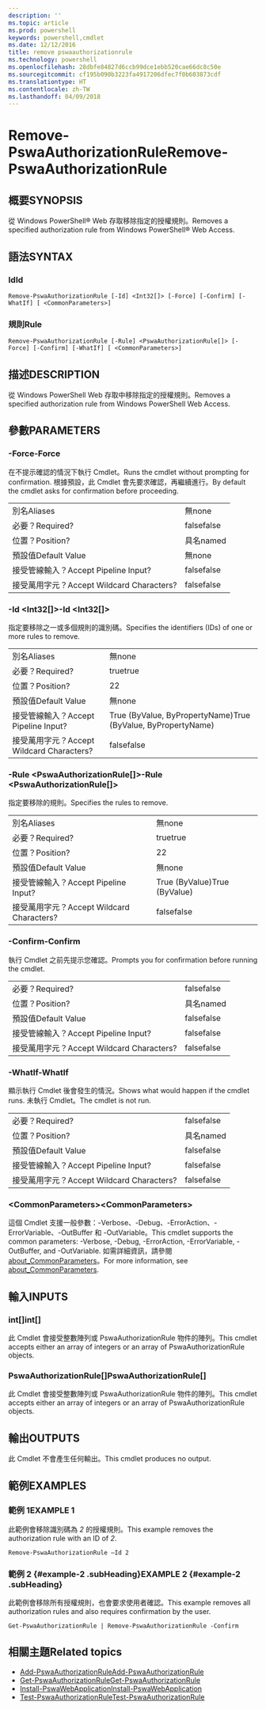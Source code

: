 ```yaml
---
description: ''
ms.topic: article
ms.prod: powershell
keywords: powershell,cmdlet
ms.date: 12/12/2016
title: remove pswaauthorizationrule
ms.technology: powershell
ms.openlocfilehash: 28dbfe84827d6ccb99dce1ebb520cae66dc8c50e
ms.sourcegitcommit: cf195b090b3223fa4917206dfec7f0b603873cdf
ms.translationtype: HT
ms.contentlocale: zh-TW
ms.lasthandoff: 04/09/2018
---
```

# <a name="remove-pswaauthorizationrule"></a><span data-ttu-id="fc7ba-103">Remove-PswaAuthorizationRule</span><span class="sxs-lookup"><span data-stu-id="fc7ba-103">Remove-PswaAuthorizationRule</span></span>

## <a name="synopsis"></a><span data-ttu-id="fc7ba-104">概要</span><span class="sxs-lookup"><span data-stu-id="fc7ba-104">SYNOPSIS</span></span>

<span data-ttu-id="fc7ba-105">從 Windows PowerShell® Web 存取移除指定的授權規則。</span><span class="sxs-lookup"><span data-stu-id="fc7ba-105">Removes a specified authorization rule from Windows PowerShell® Web Access.</span></span>

## <a name="syntax"></a><span data-ttu-id="fc7ba-106">語法</span><span class="sxs-lookup"><span data-stu-id="fc7ba-106">SYNTAX</span></span>

### <a name="id"></a><span data-ttu-id="fc7ba-107">Id</span><span class="sxs-lookup"><span data-stu-id="fc7ba-107">Id</span></span>
```
Remove-PswaAuthorizationRule [-Id] <Int32[]> [-Force] [-Confirm] [-WhatIf] [ <CommonParameters>]
```

### <a name="rule"></a><span data-ttu-id="fc7ba-108">規則</span><span class="sxs-lookup"><span data-stu-id="fc7ba-108">Rule</span></span>
```
Remove-PswaAuthorizationRule [-Rule] <PswaAuthorizationRule[]> [-Force] [-Confirm] [-WhatIf] [ <CommonParameters>]
```

## <a name="description"></a><span data-ttu-id="fc7ba-109">描述</span><span class="sxs-lookup"><span data-stu-id="fc7ba-109">DESCRIPTION</span></span>

<span data-ttu-id="fc7ba-110">從 Windows PowerShell Web 存取中移除指定的授權規則。</span><span class="sxs-lookup"><span data-stu-id="fc7ba-110">Removes a specified authorization rule from Windows PowerShell Web Access.</span></span>

## <a name="parameters"></a><span data-ttu-id="fc7ba-111">參數</span><span class="sxs-lookup"><span data-stu-id="fc7ba-111">PARAMETERS</span></span>

### <a name="-force"></a><span data-ttu-id="fc7ba-112">-Force</span><span class="sxs-lookup"><span data-stu-id="fc7ba-112">-Force</span></span>

<span data-ttu-id="fc7ba-113">在不提示確認的情況下執行 Cmdlet。</span><span class="sxs-lookup"><span data-stu-id="fc7ba-113">Runs the cmdlet without prompting for confirmation.</span></span> <span data-ttu-id="fc7ba-114">根據預設，此 Cmdlet 會先要求確認，再繼續進行。</span><span class="sxs-lookup"><span data-stu-id="fc7ba-114">By default the cmdlet asks for confirmation before proceeding.</span></span>

|||
|-|-|
| <span data-ttu-id="fc7ba-115">別名</span><span class="sxs-lookup"><span data-stu-id="fc7ba-115">Aliases</span></span>                              | <span data-ttu-id="fc7ba-116">無</span><span class="sxs-lookup"><span data-stu-id="fc7ba-116">none</span></span>                                 |
| <span data-ttu-id="fc7ba-117">必要？</span><span class="sxs-lookup"><span data-stu-id="fc7ba-117">Required?</span></span>                            | <span data-ttu-id="fc7ba-118">false</span><span class="sxs-lookup"><span data-stu-id="fc7ba-118">false</span></span>                                |
| <span data-ttu-id="fc7ba-119">位置？</span><span class="sxs-lookup"><span data-stu-id="fc7ba-119">Position?</span></span>                            | <span data-ttu-id="fc7ba-120">具名</span><span class="sxs-lookup"><span data-stu-id="fc7ba-120">named</span></span>                                |
| <span data-ttu-id="fc7ba-121">預設值</span><span class="sxs-lookup"><span data-stu-id="fc7ba-121">Default Value</span></span>                        | <span data-ttu-id="fc7ba-122">無</span><span class="sxs-lookup"><span data-stu-id="fc7ba-122">none</span></span>                                 |
| <span data-ttu-id="fc7ba-123">接受管線輸入？</span><span class="sxs-lookup"><span data-stu-id="fc7ba-123">Accept Pipeline Input?</span></span>               | <span data-ttu-id="fc7ba-124">false</span><span class="sxs-lookup"><span data-stu-id="fc7ba-124">false</span></span>                                |
| <span data-ttu-id="fc7ba-125">接受萬用字元？</span><span class="sxs-lookup"><span data-stu-id="fc7ba-125">Accept Wildcard Characters?</span></span>          | <span data-ttu-id="fc7ba-126">false</span><span class="sxs-lookup"><span data-stu-id="fc7ba-126">false</span></span>                                |

### <a name="-id-ltint32gt"></a><span data-ttu-id="fc7ba-127">-Id &lt;Int32\[\]&gt;</span><span class="sxs-lookup"><span data-stu-id="fc7ba-127">-Id &lt;Int32\[\]&gt;</span></span>

<span data-ttu-id="fc7ba-128">指定要移除之一或多個規則的識別碼。</span><span class="sxs-lookup"><span data-stu-id="fc7ba-128">Specifies the identifiers (IDs) of one or more rules to remove.</span></span>

|||
|-|-|
| <span data-ttu-id="fc7ba-129">別名</span><span class="sxs-lookup"><span data-stu-id="fc7ba-129">Aliases</span></span>                              | <span data-ttu-id="fc7ba-130">無</span><span class="sxs-lookup"><span data-stu-id="fc7ba-130">none</span></span>                                 |
| <span data-ttu-id="fc7ba-131">必要？</span><span class="sxs-lookup"><span data-stu-id="fc7ba-131">Required?</span></span>                            | <span data-ttu-id="fc7ba-132">true</span><span class="sxs-lookup"><span data-stu-id="fc7ba-132">true</span></span>                                 |
| <span data-ttu-id="fc7ba-133">位置？</span><span class="sxs-lookup"><span data-stu-id="fc7ba-133">Position?</span></span>                            | <span data-ttu-id="fc7ba-134">2</span><span class="sxs-lookup"><span data-stu-id="fc7ba-134">2</span></span>                                    |
| <span data-ttu-id="fc7ba-135">預設值</span><span class="sxs-lookup"><span data-stu-id="fc7ba-135">Default Value</span></span>                        | <span data-ttu-id="fc7ba-136">無</span><span class="sxs-lookup"><span data-stu-id="fc7ba-136">none</span></span>                                 |
| <span data-ttu-id="fc7ba-137">接受管線輸入？</span><span class="sxs-lookup"><span data-stu-id="fc7ba-137">Accept Pipeline Input?</span></span>               | <span data-ttu-id="fc7ba-138">True (ByValue, ByPropertyName)</span><span class="sxs-lookup"><span data-stu-id="fc7ba-138">True (ByValue, ByPropertyName)</span></span>       |
| <span data-ttu-id="fc7ba-139">接受萬用字元？</span><span class="sxs-lookup"><span data-stu-id="fc7ba-139">Accept Wildcard Characters?</span></span>          | <span data-ttu-id="fc7ba-140">false</span><span class="sxs-lookup"><span data-stu-id="fc7ba-140">false</span></span>                                |

### <a name="-rule-ltpswaauthorizationrulegt"></a><span data-ttu-id="fc7ba-141">-Rule &lt;PswaAuthorizationRule\[\]&gt;</span><span class="sxs-lookup"><span data-stu-id="fc7ba-141">-Rule &lt;PswaAuthorizationRule\[\]&gt;</span></span>

<span data-ttu-id="fc7ba-142">指定要移除的規則。</span><span class="sxs-lookup"><span data-stu-id="fc7ba-142">Specifies the rules to remove.</span></span>

|||
|-|-|
| <span data-ttu-id="fc7ba-143">別名</span><span class="sxs-lookup"><span data-stu-id="fc7ba-143">Aliases</span></span>                              | <span data-ttu-id="fc7ba-144">無</span><span class="sxs-lookup"><span data-stu-id="fc7ba-144">none</span></span>                                 |
| <span data-ttu-id="fc7ba-145">必要？</span><span class="sxs-lookup"><span data-stu-id="fc7ba-145">Required?</span></span>                            | <span data-ttu-id="fc7ba-146">true</span><span class="sxs-lookup"><span data-stu-id="fc7ba-146">true</span></span>                                 |
| <span data-ttu-id="fc7ba-147">位置？</span><span class="sxs-lookup"><span data-stu-id="fc7ba-147">Position?</span></span>                            | <span data-ttu-id="fc7ba-148">2</span><span class="sxs-lookup"><span data-stu-id="fc7ba-148">2</span></span>                                    |
| <span data-ttu-id="fc7ba-149">預設值</span><span class="sxs-lookup"><span data-stu-id="fc7ba-149">Default Value</span></span>                        | <span data-ttu-id="fc7ba-150">無</span><span class="sxs-lookup"><span data-stu-id="fc7ba-150">none</span></span>                                 |
| <span data-ttu-id="fc7ba-151">接受管線輸入？</span><span class="sxs-lookup"><span data-stu-id="fc7ba-151">Accept Pipeline Input?</span></span>               | <span data-ttu-id="fc7ba-152">True (ByValue)</span><span class="sxs-lookup"><span data-stu-id="fc7ba-152">True (ByValue)</span></span>                       |
| <span data-ttu-id="fc7ba-153">接受萬用字元？</span><span class="sxs-lookup"><span data-stu-id="fc7ba-153">Accept Wildcard Characters?</span></span>          | <span data-ttu-id="fc7ba-154">false</span><span class="sxs-lookup"><span data-stu-id="fc7ba-154">false</span></span>                                |

### <a name="-confirm"></a><span data-ttu-id="fc7ba-155">-Confirm</span><span class="sxs-lookup"><span data-stu-id="fc7ba-155">-Confirm</span></span>

<span data-ttu-id="fc7ba-156">執行 Cmdlet 之前先提示您確認。</span><span class="sxs-lookup"><span data-stu-id="fc7ba-156">Prompts you for confirmation before running the cmdlet.</span></span>

|||
|-|-|
| <span data-ttu-id="fc7ba-157">必要？</span><span class="sxs-lookup"><span data-stu-id="fc7ba-157">Required?</span></span>                            | <span data-ttu-id="fc7ba-158">false</span><span class="sxs-lookup"><span data-stu-id="fc7ba-158">false</span></span>                                |
| <span data-ttu-id="fc7ba-159">位置？</span><span class="sxs-lookup"><span data-stu-id="fc7ba-159">Position?</span></span>                            | <span data-ttu-id="fc7ba-160">具名</span><span class="sxs-lookup"><span data-stu-id="fc7ba-160">named</span></span>                                |
| <span data-ttu-id="fc7ba-161">預設值</span><span class="sxs-lookup"><span data-stu-id="fc7ba-161">Default Value</span></span>                        | <span data-ttu-id="fc7ba-162">false</span><span class="sxs-lookup"><span data-stu-id="fc7ba-162">false</span></span>                                |
| <span data-ttu-id="fc7ba-163">接受管線輸入？</span><span class="sxs-lookup"><span data-stu-id="fc7ba-163">Accept Pipeline Input?</span></span>               | <span data-ttu-id="fc7ba-164">false</span><span class="sxs-lookup"><span data-stu-id="fc7ba-164">false</span></span>                                |
| <span data-ttu-id="fc7ba-165">接受萬用字元？</span><span class="sxs-lookup"><span data-stu-id="fc7ba-165">Accept Wildcard Characters?</span></span>          | <span data-ttu-id="fc7ba-166">false</span><span class="sxs-lookup"><span data-stu-id="fc7ba-166">false</span></span>                                |

### <a name="-whatif"></a><span data-ttu-id="fc7ba-167">-WhatIf</span><span class="sxs-lookup"><span data-stu-id="fc7ba-167">-WhatIf</span></span>

<span data-ttu-id="fc7ba-168">顯示執行 Cmdlet 後會發生的情況。</span><span class="sxs-lookup"><span data-stu-id="fc7ba-168">Shows what would happen if the cmdlet runs.</span></span> <span data-ttu-id="fc7ba-169">未執行 Cmdlet。</span><span class="sxs-lookup"><span data-stu-id="fc7ba-169">The cmdlet is not run.</span></span>

|||
|-|-|
| <span data-ttu-id="fc7ba-170">必要？</span><span class="sxs-lookup"><span data-stu-id="fc7ba-170">Required?</span></span>                            | <span data-ttu-id="fc7ba-171">false</span><span class="sxs-lookup"><span data-stu-id="fc7ba-171">false</span></span>                                |
| <span data-ttu-id="fc7ba-172">位置？</span><span class="sxs-lookup"><span data-stu-id="fc7ba-172">Position?</span></span>                            | <span data-ttu-id="fc7ba-173">具名</span><span class="sxs-lookup"><span data-stu-id="fc7ba-173">named</span></span>                                |
| <span data-ttu-id="fc7ba-174">預設值</span><span class="sxs-lookup"><span data-stu-id="fc7ba-174">Default Value</span></span>                        | <span data-ttu-id="fc7ba-175">false</span><span class="sxs-lookup"><span data-stu-id="fc7ba-175">false</span></span>                                |
| <span data-ttu-id="fc7ba-176">接受管線輸入？</span><span class="sxs-lookup"><span data-stu-id="fc7ba-176">Accept Pipeline Input?</span></span>               | <span data-ttu-id="fc7ba-177">false</span><span class="sxs-lookup"><span data-stu-id="fc7ba-177">false</span></span>                                |
| <span data-ttu-id="fc7ba-178">接受萬用字元？</span><span class="sxs-lookup"><span data-stu-id="fc7ba-178">Accept Wildcard Characters?</span></span>          | <span data-ttu-id="fc7ba-179">false</span><span class="sxs-lookup"><span data-stu-id="fc7ba-179">false</span></span>                                |

### <a name="ltcommonparametersgt"></a><span data-ttu-id="fc7ba-180">&lt;CommonParameters&gt;</span><span class="sxs-lookup"><span data-stu-id="fc7ba-180">&lt;CommonParameters&gt;</span></span>

<span data-ttu-id="fc7ba-181">這個 Cmdlet 支援一般參數：-Verbose、-Debug、-ErrorAction、-ErrorVariable、-OutBuffer 和 -OutVariable。</span><span class="sxs-lookup"><span data-stu-id="fc7ba-181">This cmdlet supports the common parameters: -Verbose, -Debug, -ErrorAction, -ErrorVariable, -OutBuffer, and -OutVariable.</span></span>
<span data-ttu-id="fc7ba-182">如需詳細資訊，請參閱 [about_CommonParameters](http://go.microsoft.com/fwlink/p/?LinkID=113216)。</span><span class="sxs-lookup"><span data-stu-id="fc7ba-182">For more information, see [about_CommonParameters](http://go.microsoft.com/fwlink/p/?LinkID=113216).</span></span>

## <a name="inputs"></a><span data-ttu-id="fc7ba-183">輸入</span><span class="sxs-lookup"><span data-stu-id="fc7ba-183">INPUTS</span></span>

### <a name="int"></a><span data-ttu-id="fc7ba-184">int\[\]</span><span class="sxs-lookup"><span data-stu-id="fc7ba-184">int\[\]</span></span>

<span data-ttu-id="fc7ba-185">此 Cmdlet 會接受整數陣列或 PswaAuthorizationRule 物件的陣列。</span><span class="sxs-lookup"><span data-stu-id="fc7ba-185">This cmdlet accepts either an array of integers or an array of PswaAuthorizationRule objects.</span></span>

### <a name="pswaauthorizationrule"></a><span data-ttu-id="fc7ba-186">PswaAuthorizationRule\[\]</span><span class="sxs-lookup"><span data-stu-id="fc7ba-186">PswaAuthorizationRule\[\]</span></span>

<span data-ttu-id="fc7ba-187">此 Cmdlet 會接受整數陣列或 PswaAuthorizationRule 物件的陣列。</span><span class="sxs-lookup"><span data-stu-id="fc7ba-187">This cmdlet accepts either an array of integers or an array of PswaAuthorizationRule objects.</span></span>

## <a name="outputs"></a><span data-ttu-id="fc7ba-188">輸出</span><span class="sxs-lookup"><span data-stu-id="fc7ba-188">OUTPUTS</span></span>

<span data-ttu-id="fc7ba-189">此 Cmdlet 不會產生任何輸出。</span><span class="sxs-lookup"><span data-stu-id="fc7ba-189">This cmdlet produces no output.</span></span>

## <a name="examples"></a><span data-ttu-id="fc7ba-190">範例</span><span class="sxs-lookup"><span data-stu-id="fc7ba-190">EXAMPLES</span></span>

### <a name="example-1"></a><span data-ttu-id="fc7ba-191">範例 1</span><span class="sxs-lookup"><span data-stu-id="fc7ba-191">EXAMPLE 1</span></span>

<span data-ttu-id="fc7ba-192">此範例會移除識別碼為 *2* 的授權規則。</span><span class="sxs-lookup"><span data-stu-id="fc7ba-192">This example removes the authorization rule with an ID of *2*.</span></span>

```
Remove-PswaAuthorizationRule –Id 2
```

### <a name="example-2-example-2-subheading"></a><span data-ttu-id="fc7ba-193">範例 2 {#example-2 .subHeading}</span><span class="sxs-lookup"><span data-stu-id="fc7ba-193">EXAMPLE 2 {#example-2 .subHeading}</span></span>

<span data-ttu-id="fc7ba-194">此範例會移除所有授權規則，也會要求使用者確認。</span><span class="sxs-lookup"><span data-stu-id="fc7ba-194">This example removes all authorization rules and also requires confirmation by the user.</span></span>

```
Get-PswaAuthorizationRule | Remove-PswaAuthorizationRule -Confirm
```

## <a name="related-topics"></a><span data-ttu-id="fc7ba-195">相關主題</span><span class="sxs-lookup"><span data-stu-id="fc7ba-195">Related topics</span></span>

- [<span data-ttu-id="fc7ba-196">Add-PswaAuthorizationRule</span><span class="sxs-lookup"><span data-stu-id="fc7ba-196">Add-PswaAuthorizationRule</span></span>](add-pswaauthorizationrule.md)
- [<span data-ttu-id="fc7ba-197">Get-PswaAuthorizationRule</span><span class="sxs-lookup"><span data-stu-id="fc7ba-197">Get-PswaAuthorizationRule</span></span>](get-pswaauthorizationrule.md)
- [<span data-ttu-id="fc7ba-198">Install-PswaWebApplication</span><span class="sxs-lookup"><span data-stu-id="fc7ba-198">Install-PswaWebApplication</span></span>](install-pswawebapplication.md)
- [<span data-ttu-id="fc7ba-199">Test-PswaAuthorizationRule</span><span class="sxs-lookup"><span data-stu-id="fc7ba-199">Test-PswaAuthorizationRule</span></span>](test-pswaauthorizationrule.md)